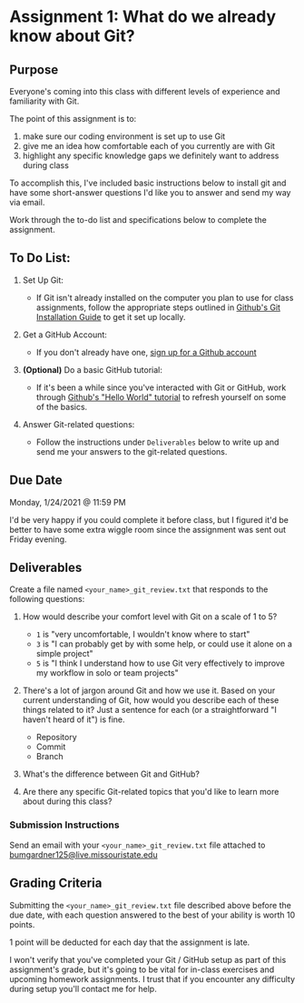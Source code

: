 # Assignment 1: What do we already know about Git?

## Purpose
Everyone's coming into this class with different levels of experience and familiarity with Git. 

The point of this assignment is to:
 1. make sure our coding environment is set up to use Git
 2. give me an idea how comfortable each of you currently are with Git
 3. highlight any specific knowledge gaps we definitely want to address during class

To accomplish this, I've included basic instructions below to install git and have some short-answer
questions I'd like you to answer and send my way via email.

Work through the to-do list and specifications below to complete the assignment.

## To Do List:
 1. Set Up Git:
     - If Git isn't already installed on the computer you plan to use for class assignments, follow
     the appropriate steps outlined in [Github's Git Installation Guide](https://github.com/git-guides/install-git)
     to get it set up locally.

 2. Get a GitHub Account:
     - If you don't already have one, [sign up for a Github account](https://github.com/signup)

 3. **(Optional)** Do a basic GitHub tutorial: 
     - If it's been a while since you've interacted with Git or GitHub, work through 
       [Github's "Hello World" tutorial](https://docs.github.com/en/get-started/quickstart/hello-world)
       to refresh yourself on some of the basics.

 4. Answer Git-related questions:
     - Follow the instructions under `Deliverables` below to write up and send me your answers to 
     the git-related questions.

## Due Date 
Monday, 1/24/2021 @ 11:59 PM 

I'd be very happy if you could complete it before class, but I figured it'd be better to have some
extra wiggle room since the assignment was sent out Friday evening.

## Deliverables 
Create a file named `<your_name>_git_review.txt` that responds to the following questions:

 1. How would describe your comfort level with Git on a scale of 1 to 5?
    - `1` is "very uncomfortable, I wouldn't know where to start"  
    - `3` is "I can probably get by with some help, or could use it alone on a simple project"
    - `5` is "I think I understand how to use Git very effectively to improve my workflow in solo 
      or team projects"

 2. There's a lot of jargon around Git and how we use it. Based on your current understanding of 
    Git, how would you describe each of these things related to it? Just a sentence for each 
    (or a straightforward "I haven't heard of it") is fine.
    - Repository
    - Commit
    - Branch

 3. What's the difference between Git and GitHub?

 4. Are there any specific Git-related topics that you'd like to learn more about during this class?

### Submission Instructions
Send an email with your `<your_name>_git_review.txt` file attached to 
bumgardner125@live.missouristate.edu

## Grading Criteria
Submitting the `<your_name>_git_review.txt` file described above before the due date, with each 
question answered to the best of your ability is worth 10 points.

1 point will be deducted for each day that the assignment is late.

I won't verify that you've completed your Git / GitHub setup as part of this assignment's grade,
but it's going to be vital for in-class exercises and upcoming homework assignments. I trust that
if you encounter any difficulty during setup you'll contact me for help.